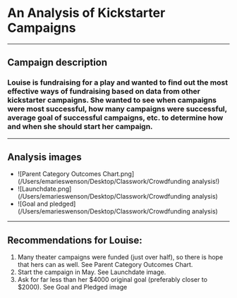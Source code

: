 # An Analysis of Kickstarter Campaigns
---
## Campaign description
### Louise is fundraising for a play and wanted to find out the most effective ways of fundraising based on data from other kickstarter campaigns. She wanted to see when campaigns were most successful, how many campaigns were successful, average goal of successful campaigns, etc. to determine how and when she should start her campaign. 
---
## Analysis images
- ![Parent Category Outcomes Chart.png](/Users/emarieswenson/Desktop/Classwork/Crowdfunding analysis!)
- ![Launchdate.png](/Users/emarieswenson/Desktop/Classwork/Crowdfunding analysis)
- ![Goal and pledged](/Users/emarieswenson/Desktop/Classwork/Crowdfunding analysis)
---
## Recommendations for Louise: 
1. Many theater campaigns were funded (just over half), so there is hope that hers can as well. See Parent Category Outcomes Chart. 
2. Start the campaign in May. See Launchdate image.
3. Ask for far less than her $4000 original goal (preferably closer to $2000). See Goal and Pledged image
